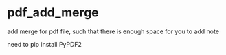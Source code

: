 # pdf_add_merge
add merge for pdf file, such that there is enough space for you to add note


need to pip install PyPDF2
